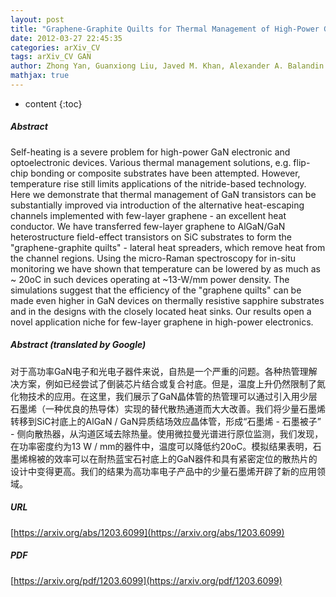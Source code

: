 ```yaml
---
layout: post
title: "Graphene-Graphite Quilts for Thermal Management of High-Power GaN Transistors"
date: 2012-03-27 22:45:35
categories: arXiv_CV
tags: arXiv_CV GAN
author: Zhong Yan, Guanxiong Liu, Javed M. Khan, Alexander A. Balandin
mathjax: true
---
```


* content
{:toc}

##### Abstract
Self-heating is a severe problem for high-power GaN electronic and optoelectronic devices. Various thermal management solutions, e.g. flip-chip bonding or composite substrates have been attempted. However, temperature rise still limits applications of the nitride-based technology. Here we demonstrate that thermal management of GaN transistors can be substantially improved via introduction of the alternative heat-escaping channels implemented with few-layer graphene - an excellent heat conductor. We have transferred few-layer graphene to AlGaN/GaN heterostructure field-effect transistors on SiC substrates to form the "graphene-graphite quilts" - lateral heat spreaders, which remove heat from the channel regions. Using the micro-Raman spectroscopy for in-situ monitoring we have shown that temperature can be lowered by as much as ~ 20oC in such devices operating at ~13-W/mm power density. The simulations suggest that the efficiency of the "graphene quilts" can be made even higher in GaN devices on thermally resistive sapphire substrates and in the designs with the closely located heat sinks. Our results open a novel application niche for few-layer graphene in high-power electronics.

##### Abstract (translated by Google)
对于高功率GaN电子和光电子器件来说，自热是一个严重的问题。各种热管理解决方案，例如已经尝试了倒装芯片结合或复合衬底。但是，温度上升仍然限制了氮化物技术的应用。在这里，我们展示了GaN晶体管的热管理可以通过引入用少层石墨烯（一种优良的热导体）实现的替代散热通道而大大改善。我们将少量石墨烯转移到SiC衬底上的AlGaN / GaN异质结场效应晶体管，形成“石墨烯 - 石墨被子” - 侧向散热器，从沟道区域去除热量。使用微拉曼光谱进行原位监测，我们发现，在功率密度约为13 W / mm的器件中，温度可以降低约20oC。模拟结果表明，石墨烯棉被的效率可以在耐热蓝宝石衬底上的GaN器件和具有紧密定位的散热片的设计中变得更高。我们的结果为高功率电子产品中的少量石墨烯开辟了新的应用领域。

##### URL
[https://arxiv.org/abs/1203.6099](https://arxiv.org/abs/1203.6099)

##### PDF
[https://arxiv.org/pdf/1203.6099](https://arxiv.org/pdf/1203.6099)

